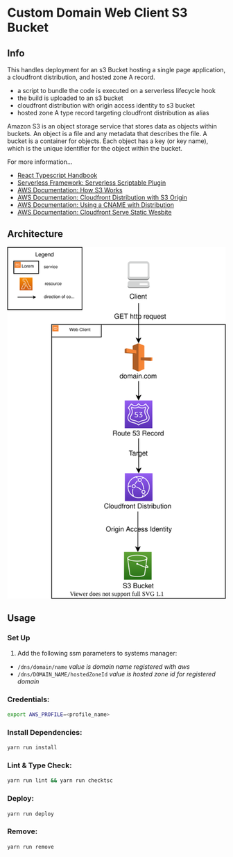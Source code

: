 # Custom Domain Web Client S3 Bucket

## Info 

This handles deployment for an s3 Bucket hosting a single page application, a cloudfront distribution, and hosted zone A record.

- a script to bundle the code is executed on a serverless lifecycle hook 
- the build is uploaded to an s3 bucket
- cloudfront distribution with origin access identity to s3 bucket
- hosted zone A type record targeting cloudfront distribution as alias

Amazon S3 is an object storage service that stores data as objects within buckets. An object is a file and any metadata that describes the file. A bucket is a container for objects. Each object has a key (or key name), which is the unique identifier for the object within the bucket.

For more information...
- [React Typescript Handbook](https://www.typescriptlang.org/docs/handbook/react.html)
- [Serverless Framework: Serverless Scriptable Plugin](https://www.npmjs.com/package/serverless-scriptable-plugin)
- [AWS Documentation: How S3 Works](https://docs.aws.amazon.com/AmazonS3/latest/userguide/Welcome.html#CoreConcepts)
- [AWS Documentation: Cloudfront Distribution with S3 Origin](https://docs.aws.amazon.com/AmazonCloudFront/latest/DeveloperGuide/DownloadDistS3AndCustomOrigins.html#concept_S3Origin)
- [AWS Documentation: Using a CNAME with Distribution](https://docs.aws.amazon.com/AmazonCloudFront/latest/DeveloperGuide/CNAMEs.html)
- [AWS Documentation: Cloudfront Serve Static Wesbite](https://aws.amazon.com/premiumsupport/knowledge-center/cloudfront-serve-static-website/)

## Architecture

<p align="center">
  <img src="/architecture-diagram.drawio.svg" />
</p>

## Usage

### Set Up

1. Add the following ssm parameters to systems manager:

- `/dns/domain/name` *value is domain name registered with aws*
- `/dns/DOMAIN_NAME/hostedZoneId` *value is hosted zone id for registered domain*

### Credentials:
```bash
export AWS_PROFILE=<profile_name>
```

### Install Dependencies:

```bash
yarn run install
```

### Lint & Type Check:

```bash
yarn run lint && yarn run checktsc
```

### Deploy:

```bash
yarn run deploy
```

### Remove:

```bash
yarn run remove
```
